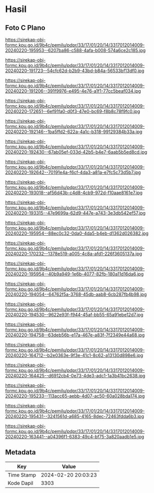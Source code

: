 # Hasil

## Foto C Plano

https://sirekap-obj-formc.kpu.go.id/9b4c/pemilu/pdpr/33/17/01/20/14/3317012014009-20240220-195953--6207ba86-c588-4afa-b008-574a6ce2c185.jpg

https://sirekap-obj-formc.kpu.go.id/9b4c/pemilu/pdpr/33/17/01/20/14/3317012014009-20240220-191723--54cfc62d-b2b9-43bd-b84a-56533bf13df0.jpg

https://sirekap-obj-formc.kpu.go.id/9b4c/pemilu/pdpr/33/17/01/20/14/3317012014009-20240220-191206--391f9976-e495-4e76-a1f1-77cc5beaf034.jpg

https://sirekap-obj-formc.kpu.go.id/9b4c/pemilu/pdpr/33/17/01/20/14/3317012014009-20240220-172651--6ef91fa0-d0f3-47e0-bc69-f8b8c78f9fc0.jpg

https://sirekap-obj-formc.kpu.go.id/9b4c/pemilu/pdpr/33/17/01/20/14/3317012014009-20240220-192146--1ba5ffd2-622a-4a1c-b318-99129384b33a.jpg

https://sirekap-obj-formc.kpu.go.id/9b4c/pemilu/pdpr/33/17/01/20/14/3317012014009-20240220-192430--67ab05ef-033d-42b5-b4e7-6aab5b5ed8cd.jpg

https://sirekap-obj-formc.kpu.go.id/9b4c/pemilu/pdpr/33/17/01/20/14/3317012014009-20240220-192642--70191e4a-f6cf-4da3-a81a-e7fc5c73d5b7.jpg

https://sirekap-obj-formc.kpu.go.id/9b4c/pemilu/pdpr/33/17/01/20/14/3317012014009-20240220-193018--af56d43b-c4d8-4cb9-972d-f10aae8161e7.jpg

https://sirekap-obj-formc.kpu.go.id/9b4c/pemilu/pdpr/33/17/01/20/14/3317012014009-20240220-193315--47e9699a-62d9-447e-a743-3e3db542ef57.jpg

https://sirekap-obj-formc.kpu.go.id/9b4c/pemilu/pdpr/33/17/01/20/14/3317012014009-20240220-195954--88ec0c32-0da0-4da5-b4eb-d1362d026382.jpg

https://sirekap-obj-formc.kpu.go.id/9b4c/pemilu/pdpr/33/17/01/20/14/3317012014009-20240220-170232--1378e519-a005-4c8a-afd1-226f3605137a.jpg

https://sirekap-obj-formc.kpu.go.id/9b4c/pemilu/pdpr/33/17/01/20/14/3317012014009-20240220-195954--40b9a949-1e6b-4077-82fb-180a11d16da6.jpg

https://sirekap-obj-formc.kpu.go.id/9b4c/pemilu/pdpr/33/17/01/20/14/3317012014009-20240220-194054--64762f5a-3768-45db-aab8-6cb287fb4b98.jpg

https://sirekap-obj-formc.kpu.go.id/9b4c/pemilu/pdpr/33/17/01/20/14/3317012014009-20240220-194530--9622e93f-f944-45af-bb55-65a91ebe12d7.jpg

https://sirekap-obj-formc.kpu.go.id/9b4c/pemilu/pdpr/33/17/01/20/14/3317012014009-20240220-194758--63deb56b-e17a-467e-a83f-7f2349e44a68.jpg

https://sirekap-obj-formc.kpu.go.id/9b4c/pemilu/pdpr/33/17/01/20/14/3317012014009-20240220-164712--b2e0363e-9f3e-41c1-8c62-a13130d898e6.jpg

https://sirekap-obj-formc.kpu.go.id/9b4c/pemilu/pdpr/33/17/01/20/14/3317012014009-20240220-164425--d6912cb4-0e73-4de3-adc1-1a3b41bc2638.jpg

https://sirekap-obj-formc.kpu.go.id/9b4c/pemilu/pdpr/33/17/01/20/14/3317012014009-20240220-195233--113acc65-aebb-4d07-ac50-60a028bda174.jpg

https://sirekap-obj-formc.kpu.go.id/9b4c/pemilu/pdpr/33/17/01/20/14/3317012014009-20240220-195431--3241561d-a685-4165-8dec-72463fdda6b3.jpg

https://sirekap-obj-formc.kpu.go.id/9b4c/pemilu/pdpr/33/17/01/20/14/3317012014009-20240220-163441--a04396f1-6383-49c4-bf75-3a820aadb1e5.jpg


## Metadata

| Key        | Value               |
| ---------- | ------------------- |
| Time Stamp | 2024-02-20 20:03:23 |
| Kode Dapil | 3303                |



